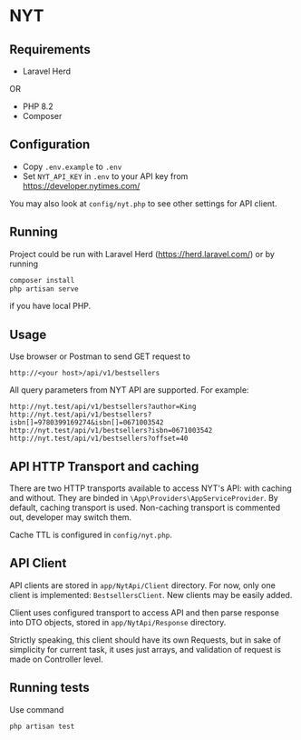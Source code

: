 # NYT

## Requirements

- Laravel Herd

OR

- PHP 8.2
- Composer

## Configuration

- Copy `.env.example` to `.env`
- Set `NYT_API_KEY` in `.env` to your API key from https://developer.nytimes.com/

You may also look at `config/nyt.php` to see other settings for API client.

## Running 

Project could be run with Laravel Herd (https://herd.laravel.com/)
or by running
```bash
composer install
php artisan serve
```
if you have local PHP.

## Usage

Use browser or Postman to send GET request to 

`http://<your host>/api/v1/bestsellers` 

All query parameters from NYT API are supported.
For example:

```
http://nyt.test/api/v1/bestsellers?author=King
http://nyt.test/api/v1/bestsellers?isbn[]=9780399169274&isbn[]=0671003542
http://nyt.test/api/v1/bestsellers?isbn=0671003542
http://nyt.test/api/v1/bestsellers?offset=40
```

## API HTTP Transport and caching

There are two HTTP transports available to access NYT's API: with caching and without.
They are binded in `\App\Providers\AppServiceProvider`. 
By default, caching transport is used.
Non-caching transport is commented out, developer may switch them.

Cache TTL is configured in `config/nyt.php`.

## API Client

API clients are stored in `app/NytApi/Client` directory. For now, 
only one client is implemented: `BestsellersClient`. New clients
may be easily added. 

Client uses configured transport to access API and then parse response into
DTO objects, stored in `app/NytApi/Response` directory.

Strictly speaking, this client should have its own Requests, but in sake 
of simplicity for current task, it uses just arrays, 
and validation of request is made on Controller level.

## Running tests

Use command

```bash
php artisan test
```
